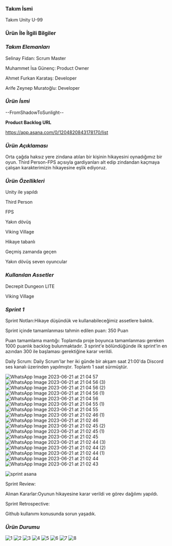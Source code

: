 ### **Takım İsmi**

Takım Unity U-99

### **Ürün İle İlgili Bilgiler**

### _**Takım Elemanları**_

Selinay Fidan: Scrum Master

Muhammet İsa Günenç: Product Owner

Ahmet Furkan Karataş: Developer

Arife Zeynep Muratoğlu: Developer

### _**Ürün İsmi**_

--FromShadowToSunlight--

**Product Backlog URL**

https://app.asana.com/0/1204820843178170/list

### _**Ürün Açıklaması**_

Orta çağda haksız yere zindana atılan bir kişinin hikayesini oynadığımız bir oyun. Third Person-FPS açısıyla gardiyanları alt edip zindandan kaçmaya çalışan karakterimizin hikayesine eşlik ediyoruz.

### _Ürün Özellikleri_ 

Unity ile yapıldı

Third Person

FPS

Yakın dövüş

Viking Village

Hikaye tabanlı 

Geçmiş zamanda geçen

Yakın dövüş seven oyuncular


### _Kullanılan Assetler_

Decrepit Dungeon LITE

Viking Village


### _Sprint 1_

Sprint Notları:Hikaye düşündük ve kullanabileceğimiz assetlere baktık.

Sprint içinde tamamlanması tahmin edilen puan: 350 Puan

Puan tamamlama mantığı: Toplamda proje boyunca tamamlanması gereken 1000 puanlık backlog bulunmaktadır. 3 sprint'e bölündüğünde ilk sprint'in en azından 300 ile başlaması gerektiğine karar verildi.

Daily Scrum: Daily Scrum'lar her iki günde bir akşam saat 21:00'da Discord ses kanalı üzerinden yapılmıştır. Toplantı 1 saat sürmüştür.


![WhatsApp Image 2023-06-21 at 21 04 57](https://github.com/FromShadowToSunlight-u99/oyuntamu99/assets/135546223/c5a9dbe5-19e5-44f0-94f8-8c77c669a675)
![WhatsApp Image 2023-06-21 at 21 04 56 (3)](https://github.com/FromShadowToSunlight-u99/oyuntamu99/assets/135546223/264e784e-73f9-4373-8b39-fd9557f1c4e1)
![WhatsApp Image 2023-06-21 at 21 04 56 (2)](https://github.com/FromShadowToSunlight-u99/oyuntamu99/assets/135546223/3deea3c5-07a3-433d-bce9-4cf1b542657e)
![WhatsApp Image 2023-06-21 at 21 04 56 (1)](https://github.com/FromShadowToSunlight-u99/oyuntamu99/assets/135546223/c593eb8a-68a0-41b0-a8e7-5445fa88c8bd)
![WhatsApp Image 2023-06-21 at 21 04 56](https://github.com/FromShadowToSunlight-u99/oyuntamu99/assets/135546223/8cc1dfcd-815f-4998-8693-bfe69cc35cab)
![WhatsApp Image 2023-06-21 at 21 04 55 (1)](https://github.com/FromShadowToSunlight-u99/oyuntamu99/assets/135546223/80618728-720a-4565-aae0-677cc324f8c4)
![WhatsApp Image 2023-06-21 at 21 04 55](https://github.com/FromShadowToSunlight-u99/oyuntamu99/assets/135546223/0102f0ce-79e0-4d0e-98fb-0c896d4c3f19)
![WhatsApp Image 2023-06-21 at 21 02 46 (1)](https://github.com/FromShadowToSunlight-u99/oyuntamu99/assets/135546223/3953b86a-dd55-4558-adb8-cf0b3b29f9a9)
![WhatsApp Image 2023-06-21 at 21 02 46](https://github.com/FromShadowToSunlight-u99/oyuntamu99/assets/135546223/db1b1e60-4060-408d-836b-664cc1539236)
![WhatsApp Image 2023-06-21 at 21 02 45 (2)](https://github.com/FromShadowToSunlight-u99/oyuntamu99/assets/135546223/188cbef4-31cb-4681-b0e8-878005ed54c8)
![WhatsApp Image 2023-06-21 at 21 02 45 (1)](https://github.com/FromShadowToSunlight-u99/oyuntamu99/assets/135546223/501912ce-e884-454d-9fca-d59d3346d998)
![WhatsApp Image 2023-06-21 at 21 02 45](https://github.com/FromShadowToSunlight-u99/oyuntamu99/assets/135546223/bacc1ca5-3540-47c7-b792-b8f50202a7a5)
![WhatsApp Image 2023-06-21 at 21 02 44 (3)](https://github.com/FromShadowToSunlight-u99/oyuntamu99/assets/135546223/a500c80b-d0fd-4f18-9837-a5fdb38e4ac5)
![WhatsApp Image 2023-06-21 at 21 02 44 (2)](https://github.com/FromShadowToSunlight-u99/oyuntamu99/assets/135546223/737060fe-97c2-452a-89c4-234f9ce1d7f2)
![WhatsApp Image 2023-06-21 at 21 02 44 (1)](https://github.com/FromShadowToSunlight-u99/oyuntamu99/assets/135546223/7428e880-7a0e-4ecf-be4f-751c0ad0da4d)
![WhatsApp Image 2023-06-21 at 21 02 44](https://github.com/FromShadowToSunlight-u99/oyuntamu99/assets/135546223/270cb16e-0826-4408-8175-8abbb1b251b0)
![WhatsApp Image 2023-06-21 at 21 02 43](https://github.com/FromShadowToSunlight-u99/oyuntamu99/assets/135546223/f51fa9fb-ddc1-48bf-bc10-e8e34ce1fb91)




![sprint asana](https://github.com/FromShadowToSunlight-u99/oyuntamu99/assets/135546223/804bdc03-200d-4799-ac63-62478bac325d)



Sprint Review:

Alınan Kararlar:Oyunun hikayesine karar verildi ve görev dağılımı yapıldı.


Sprint Retrospective:

Github kullanımı konusunda sorun yaşadık.



### _Ürün Durumu_

![1](https://github.com/FromShadowToSunlight-u99/oyuntamu99/assets/135546223/9367e70f-ef4a-4261-bac3-7dc0b8e80235)
![2](https://github.com/FromShadowToSunlight-u99/oyuntamu99/assets/135546223/02145cf6-1d87-41fd-816a-45cc7f7f6746)
![3](https://github.com/FromShadowToSunlight-u99/oyuntamu99/assets/135546223/5bdebd87-33ac-4593-92c4-94470d601cf1)
![4](https://github.com/FromShadowToSunlight-u99/oyuntamu99/assets/135546223/99f6a863-6c17-4c91-992d-80ce0cdf261e)
![5](https://github.com/FromShadowToSunlight-u99/oyuntamu99/assets/135546223/d8ed3fd4-6712-4bb0-8665-cc8f214a8f1d)
![6](https://github.com/FromShadowToSunlight-u99/oyuntamu99/assets/135546223/39687ffe-9800-4c5c-8e17-f61d74e500b6)
![7](https://github.com/FromShadowToSunlight-u99/oyuntamu99/assets/135546223/ac0e225a-49f0-424b-adc4-346de636fa15)
![8](https://github.com/FromShadowToSunlight-u99/oyuntamu99/assets/135546223/51333837-5170-4018-81e0-0478c243dbbd)

